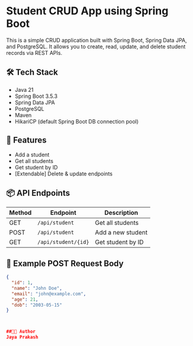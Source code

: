 # Student CRUD App using Spring Boot

This is a simple CRUD application built with Spring Boot, Spring Data JPA, and PostgreSQL. It allows you to create, read, update, and delete student records via REST APIs.

## 🛠️ Tech Stack
- Java 21
- Spring Boot 3.5.3
- Spring Data JPA
- PostgreSQL
- Maven
- HikariCP (default Spring Boot DB connection pool)

## 🚀 Features
- Add a student
- Get all students
- Get student by ID
- [Extendable] Delete & update endpoints

## 📦 API Endpoints

| Method | Endpoint           | Description          |
|--------|--------------------|----------------------|
| GET    | `/api/student`     | Get all students     |
| POST   | `/api/student`     | Add a new student    |
| GET    | `/api/student/{id}`| Get student by ID    |

## 🧪 Example POST Request Body
```json
{
  "id": 1,
  "name": "John Doe",
  "email": "john@example.com",
  "age": 21,
  "dob": "2003-05-15"
}



##🧑‍💻 Author
Jaya Prakash
